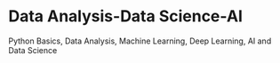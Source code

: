 # Data Analysis-Data Science-AI
Python Basics, Data Analysis, Machine Learning, Deep Learning, AI and Data Science
